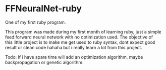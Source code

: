 # FFNeuralNet-ruby
One of my first ruby program.

This program was made during my first month of learning ruby, just a simple feed forward neural network with no optimization used.
The objective of this little project is to make me get used to ruby syntax, dont expect good result or clean code hahaha but i really learn a lot from this project.

Todo:
If i have spare time will add an optimization algorithm, maybe backpropagation or genetic algorithm.
